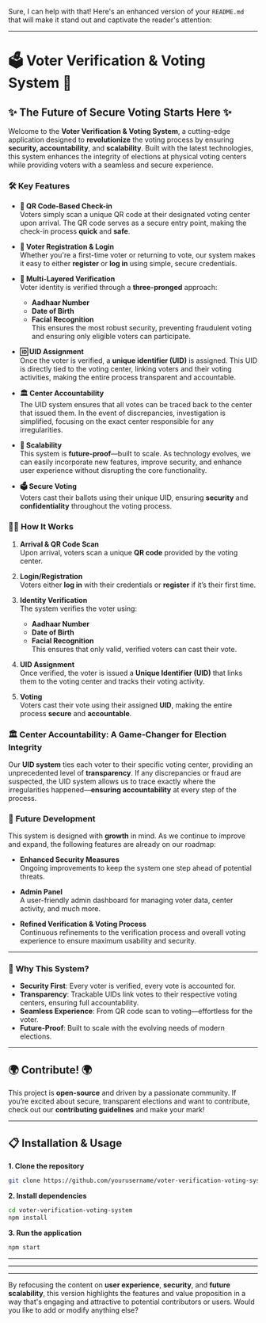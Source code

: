 Sure, I can help with that! Here's an enhanced version of your `README.md` that will make it stand out and captivate the reader's attention:

---

# 🗳️ **Voter Verification & Voting System** 🚀

## ✨ **The Future of Secure Voting Starts Here** ✨

Welcome to the **Voter Verification & Voting System**, a cutting-edge application designed to **revolutionize** the voting process by ensuring **security, accountability**, and **scalability**. Built with the latest technologies, this system enhances the integrity of elections at physical voting centers while providing voters with a seamless and secure experience.

### 🛠️ **Key Features**

- **📲 QR Code-Based Check-in**  
  Voters simply scan a unique QR code at their designated voting center upon arrival. The QR code serves as a secure entry point, making the check-in process **quick** and **safe**.

- **🔑 Voter Registration & Login**  
  Whether you're a first-time voter or returning to vote, our system makes it easy to either **register** or **log in** using simple, secure credentials.

- **🔐 Multi-Layered Verification**  
  Voter identity is verified through a **three-pronged** approach:  
  - **Aadhaar Number**
  - **Date of Birth**
  - **Facial Recognition**  
  This ensures the most robust security, preventing fraudulent voting and ensuring only eligible voters can participate.

- **🆔 UID Assignment**  
  Once the voter is verified, a **unique identifier (UID)** is assigned. This UID is directly tied to the voting center, linking voters and their voting activities, making the entire process transparent and accountable.

- **🏛️ Center Accountability**  
  The UID system ensures that all votes can be traced back to the center that issued them. In the event of discrepancies, investigation is simplified, focusing on the exact center responsible for any irregularities.

- **🔧 Scalability**  
  This system is **future-proof**—built to scale. As technology evolves, we can easily incorporate new features, improve security, and enhance user experience without disrupting the core functionality.

- **🗳️ Secure Voting**  
  Voters cast their ballots using their unique UID, ensuring **security** and **confidentiality** throughout the voting process.

### 🚶‍♂️ **How It Works**

1. **Arrival & QR Code Scan**  
   Upon arrival, voters scan a unique **QR code** provided by the voting center.

2. **Login/Registration**  
   Voters either **log in** with their credentials or **register** if it’s their first time.

3. **Identity Verification**  
   The system verifies the voter using:  
   - **Aadhaar Number**  
   - **Date of Birth**  
   - **Facial Recognition**  
   This ensures that only valid, verified voters can cast their vote.

4. **UID Assignment**  
   Once verified, the voter is issued a **Unique Identifier (UID)** that links them to the voting center and tracks their voting activity.

5. **Voting**  
   Voters cast their vote using their assigned **UID**, making the entire process **secure** and **accountable**.

### 🏛️ **Center Accountability: A Game-Changer for Election Integrity**

Our **UID system** ties each voter to their specific voting center, providing an unprecedented level of **transparency**. If any discrepancies or fraud are suspected, the UID system allows us to trace exactly where the irregularities happened—**ensuring accountability** at every step of the process.

### 🔮 **Future Development** 

This system is designed with **growth** in mind. As we continue to improve and expand, the following features are already on our roadmap:

- **Enhanced Security Measures**  
  Ongoing improvements to keep the system one step ahead of potential threats.

- **Admin Panel**  
  A user-friendly admin dashboard for managing voter data, center activity, and much more.

- **Refined Verification & Voting Process**  
  Continuous refinements to the verification process and overall voting experience to ensure maximum usability and security.

---

### 💬 **Why This System?**

- **Security First**: Every voter is verified, every vote is accounted for.
- **Transparency**: Trackable UIDs link votes to their respective voting centers, ensuring full accountability.
- **Seamless Experience**: From QR code scan to voting—effortless for the voter.
- **Future-Proof**: Built to scale with the evolving needs of modern elections.

---

## 🌍 **Contribute!** 🌍

This project is **open-source** and driven by a passionate community. If you’re excited about secure, transparent elections and want to contribute, check out our **contributing guidelines** and make your mark!

---

## 📋 **Installation & Usage**

**1. Clone the repository**

```bash
git clone https://github.com/yourusername/voter-verification-voting-system.git
```

**2. Install dependencies**

```bash
cd voter-verification-voting-system
npm install
```

**3. Run the application**

```bash
npm start
```

---



---



---

By refocusing the content on **user experience**, **security**, and **future scalability**, this version highlights the features and value proposition in a way that's engaging and attractive to potential contributors or users. Would you like to add or modify anything else?